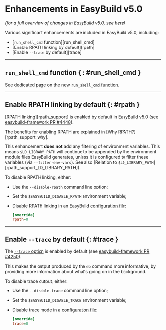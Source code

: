 # Enhancements in EasyBuild v5.0

*(for a full overview of changes in EasyBuild v5.0, see [here](overview-of-changes.md))*

Various significant enhancements are included in EasyBuild v5.0, including:

* [`run_shell_cmd` function][run_shell_cmd]
* [Enable RPATH linking by default][rpath]
* [Enable `--trace` by default][trace]

---

## `run_shell_cmd` function { : #run_shell_cmd }

See dedicated page on the new [`run_shell_cmd` function](run_shell_cmd.md).

---

## Enable RPATH linking by default {: #rpath }

[RPATH linking][rpath_support] is enabled by default in EasyBuild v5.0 (see [easybuild-framework PR #4448](https://github.com/easybuilders/easybuild-framework/pull/4448)).

The benefits for enabling RPATH are explained in [Why RPATH?][rpath_support_why].

This enhancement **does not** add any filtering of environment variables. This means `$LD_LIBRARY_PATH`
will continue to be appended by the environment module files EasyBuild generates,
unless it is configured to filter these variables (via `--filter-env-vars`).
See also [Relation to `$LD_LIBRARY_PATH`][rpath_support_LD_LIBRARY_PATH]).

To disable RPATH linking, either:

* Use the `--disable-rpath` command line option;
* Set the `$EASYBUILD_DISABLE_RPATH` environment variable;
* Disable RPATH linking in an EasyBuild [configuration file](../configuration.md#configuration_file):

    ``` ini
    [override]
    rpath=0
    ```


---

## Enable `--trace` by default {: #trace }

The [`--trace` option](../tracing-progress.md) is enabled by default (see [easybuild-framework PR #4250](https://github.com/easybuilders/easybuild-framework/pull/4250)).

This makes the output produced by the `eb` command more informative, by providing more information about what's going on in the background.

To disable trace output, either:

* Use the `--disable-trace` command line option;
* Set the `$EASYBUILD_DISABLE_TRACE` environment variable;
* Disable trace mode in a [configuration file](../configuration.md#configuration_file):

    ``` ini
    [override]
    trace=0
    ```
